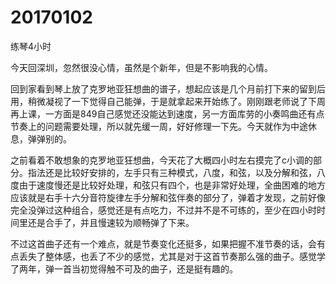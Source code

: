 # 20170102

练琴4小时

今天回深圳，忽然很没心情，虽然是个新年，但是不影响我的心情。

回到家看到琴上放了克罗地亚狂想曲的谱子，想起应该是几个月前打下来的留到后用，稍微凝视了一下觉得自己能弹，于是就拿起来开始练了。刚刚跟老师说了下周再上课，一方面是849自己感觉还没能达到速度，另一方面库劳的小奏鸣曲还有点节奏上的问题需要处理，所以就先缓一周，好好修理一下先。今天就作为中途休息，弹弹别的。

之前看着不敢想象的克罗地亚狂想曲，今天花了大概四小时左右摸完了c小调的部分。指法还是比较好安排的，左手只有三种模式，八度，和弦，以及分解和弦，八度由于速度慢还是比较好处理，和弦只有四个，也是非常好处理，全曲困难的地方应该就是右手十六分音符旋律左手分解和弦伴奏的部分了，弹着才发现，之前好像完全没弹过这种组合，感觉还是有点吃力，不过并不是不可练的，至少在四小时时间里还是合手了，并且慢速较为顺畅弹了下来。

不过这首曲子还有一个难点，就是节奏变化还挺多，如果把握不准节奏的话，会有点丢失了整体感，也丢了不少的感觉，尤其是对于这首节奏那么强的曲子。感觉学了两年，弹一首当初觉得触不可及的曲子，还是挺有趣的。
